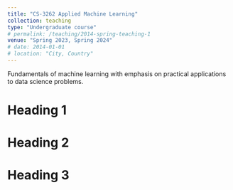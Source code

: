 ```yaml
---
title: "CS-3262 Applied Machine Learning"
collection: teaching
type: "Undergraduate course"
# permalink: /teaching/2014-spring-teaching-1
venue: "Spring 2023, Spring 2024"
# date: 2014-01-01
# location: "City, Country"
---
```


Fundamentals of machine learning with emphasis on practical applications to data science problems.

Heading 1
======

Heading 2
======

Heading 3
======